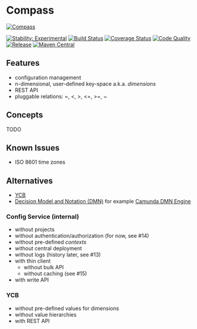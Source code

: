 # Compass

[![Compass](docs/compass.jpg)](http://pixabay.com/en/map-of-the-world-compass-antique-429784/)

[![Stability: Experimental](https://masterminds.github.io/stability/experimental.svg)](https://masterminds.github.io/stability/experimental.html)
[![Build Status](https://img.shields.io/travis/zalando/compass.svg)](https://travis-ci.org/zalando/compass)
[![Coverage Status](https://img.shields.io/coveralls/zalando/compass.svg)](https://coveralls.io/r/zalando/compass)
[![Code Quality](https://img.shields.io/codacy/grade/ccbb2b8b85854dc6849c4b9de6fce224/main.svg)](https://www.codacy.com/app/whiskeysierra/compass)
[![Release](https://img.shields.io/github/release/zalando/compass.svg)](https://github.com/zalando/compass/releases)
[![Maven Central](https://img.shields.io/maven-central/v/org.zalando/compass-parent.svg)](https://maven-badges.herokuapp.com/maven-central/org.zalando/compass-parent)

## Features

- configuration management
- n-dimensional, user-defined key-space a.k.a. *dimensions*
- REST API
- pluggable relations: =, <, >, <=, >=, ~

## Concepts

TODO

## Known Issues

- ISO 8601 time zones

## Alternatives

- [YCB](https://github.com/yahoo/ycb-java)
- [Decision Model and Notation (DMN)](https://en.wikipedia.org/wiki/Decision_Model_and_Notation) for example [Camunda DMN Engine](https://docs.camunda.org/manual/latest/user-guide/dmn-engine)

### Config Service (internal)

- without projects
- without authentication/authorization (for now, see #14)
- without pre-defined *contexts*
- without central deployment
- without logs (history later, see #13)
- with thin client
  - without bulk API
  - without caching (see #15)
- with write API

### YCB

- without pre-defined values for dimensions
- without value hierarchies
- with REST API
